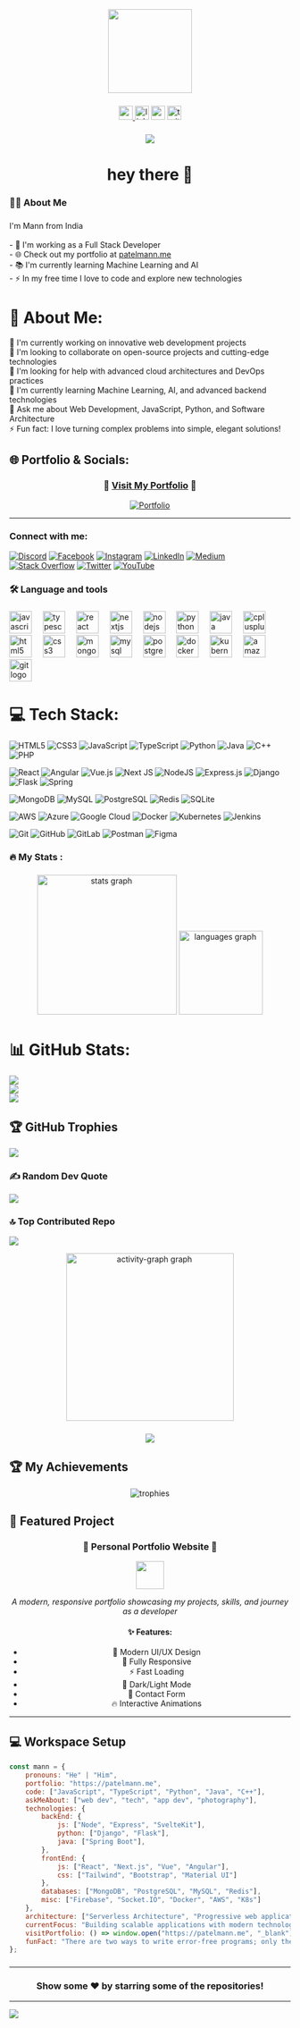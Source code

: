 <div align="center">
  <img height="150" src="https://camo.githubusercontent.com/62da68eb62b1e5f175f7d1f0191dd89a653d7908feb22d37d4a0ab07365d6791/68747470733a2f2f6d656469612e67697068792e636f6d2f6d656469612f4d3967624264396e6244724f5475314d71782f67697068792e676966"  />
</div>

###

<div align="center">
  <a href="https://patelmann.me" target="_blank">
    <img src="https://img.shields.io/static/v1?message=Portfolio&logo=google-chrome&label=&color=4285F4&logoColor=white&labelColor=&style=for-the-badge" height="25" alt="portfolio logo"  />
  </a>
  <img src="https://img.shields.io/static/v1?message=LinkedIn&logo=linkedin&label=&color=0077B5&logoColor=white&labelColor=&style=for-the-badge" height="25" alt="linkedin logo"  />
  <img src="https://img.shields.io/static/v1?message=Youtube&logo=youtube&label=&color=FF0000&logoColor=white&labelColor=&style=for-the-badge" height="25" alt="youtube logo"  />
  <img src="https://img.shields.io/static/v1?message=Twitter&logo=twitter&label=&color=1DA1F2&logoColor=white&labelColor=&style=for-the-badge" height="25" alt="twitter logo"  />
</div>

###

<div align="center">
  <img src="https://visitor-badge.laobi.icu/badge?page_id=Mann275.Mann275&"  />
</div>

###

<h1 align="center">hey there 👋</h1>

###

<h3 align="left">👩‍💻  About Me</h3>

###

<p align="left">I'm Mann from India<br><br>- 🔭 I'm working as a Full Stack Developer<br>- 🌐 Check out my portfolio at <a href="https://patelmann.me" target="_blank">patelmann.me</a><br>- 📚 I'm currently learning Machine Learning and AI<br>- ⚡ In my free time I love to code and explore new technologies</p>

###

# 💫 About Me:
🔭 I'm currently working on innovative web development projects<br>👯 I'm looking to collaborate on open-source projects and cutting-edge technologies<br>🤝 I'm looking for help with advanced cloud architectures and DevOps practices<br>🌱 I'm currently learning Machine Learning, AI, and advanced backend technologies<br>💬 Ask me about Web Development, JavaScript, Python, and Software Architecture<br>⚡ Fun fact: I love turning complex problems into simple, elegant solutions!


## 🌐 Portfolio & Socials:

<div align="center">
  
### 🚀 [Visit My Portfolio](https://patelmann.me) 🚀
[![Portfolio](https://img.shields.io/badge/🌐_Portfolio-patelmann.me-FF6B6B?style=for-the-badge&logoColor=white&labelColor=FF6B6B)](https://patelmann.me)

</div>

---

### Connect with me:
[![Discord](https://img.shields.io/badge/Discord-%237289DA.svg?logo=discord&logoColor=white)](https://discord.gg/Mann275) [![Facebook](https://img.shields.io/badge/Facebook-%231877F2.svg?logo=Facebook&logoColor=white)](https://facebook.com/Mann275) [![Instagram](https://img.shields.io/badge/Instagram-%23E4405F.svg?logo=Instagram&logoColor=white)](https://instagram.com/mann275) [![LinkedIn](https://img.shields.io/badge/LinkedIn-%230077B5.svg?logo=linkedin&logoColor=white)](https://linkedin.com/in/mann275) [![Medium](https://img.shields.io/badge/Medium-12100E?logo=medium&logoColor=white)](https://medium.com/@mann275) [![Stack Overflow](https://img.shields.io/badge/-Stackoverflow-FE7A16?logo=stack-overflow&logoColor=white)](https://stackoverflow.com/users/mann275) [![Twitter](https://img.shields.io/badge/Twitter-%231DA1F2.svg?logo=Twitter&logoColor=white)](https://twitter.com/mann275) [![YouTube](https://img.shields.io/badge/YouTube-%23FF0000.svg?logo=YouTube&logoColor=white)](https://youtube.com/@mann275) 

<h3 align="left">🛠 Language and tools</h3>

###

<div align="left">
  <img src="https://cdn.jsdelivr.net/gh/devicons/devicon/icons/javascript/javascript-original.svg" height="40" alt="javascript logo"  />
  <img width="12" />
  <img src="https://cdn.jsdelivr.net/gh/devicons/devicon/icons/typescript/typescript-original.svg" height="40" alt="typescript logo"  />
  <img width="12" />
  <img src="https://cdn.jsdelivr.net/gh/devicons/devicon/icons/react/react-original.svg" height="40" alt="react logo"  />
  <img width="12" />
  <img src="https://cdn.jsdelivr.net/gh/devicons/devicon/icons/nextjs/nextjs-original.svg" height="40" alt="nextjs logo"  />
  <img width="12" />
  <img src="https://cdn.jsdelivr.net/gh/devicons/devicon/icons/nodejs/nodejs-original.svg" height="40" alt="nodejs logo"  />
  <img width="12" />
  <img src="https://cdn.jsdelivr.net/gh/devicons/devicon/icons/python/python-original.svg" height="40" alt="python logo"  />
  <img width="12" />
  <img src="https://cdn.jsdelivr.net/gh/devicons/devicon/icons/java/java-original.svg" height="40" alt="java logo"  />
  <img width="12" />
  <img src="https://cdn.jsdelivr.net/gh/devicons/devicon/icons/cplusplus/cplusplus-original.svg" height="40" alt="cplusplus logo"  />
  <img width="12" />
  <img src="https://cdn.jsdelivr.net/gh/devicons/devicon/icons/html5/html5-original.svg" height="40" alt="html5 logo"  />
  <img width="12" />
  <img src="https://cdn.jsdelivr.net/gh/devicons/devicon/icons/css3/css3-original.svg" height="40" alt="css3 logo"  />
  <img width="12" />
  <img src="https://cdn.jsdelivr.net/gh/devicons/devicon/icons/mongodb/mongodb-original.svg" height="40" alt="mongodb logo"  />
  <img width="12" />
  <img src="https://cdn.jsdelivr.net/gh/devicons/devicon/icons/mysql/mysql-original.svg" height="40" alt="mysql logo"  />
  <img width="12" />
  <img src="https://cdn.jsdelivr.net/gh/devicons/devicon/icons/postgresql/postgresql-original.svg" height="40" alt="postgresql logo"  />
  <img width="12" />
  <img src="https://cdn.jsdelivr.net/gh/devicons/devicon/icons/docker/docker-original.svg" height="40" alt="docker logo"  />
  <img width="12" />
  <img src="https://cdn.jsdelivr.net/gh/devicons/devicon/icons/kubernetes/kubernetes-plain.svg" height="40" alt="kubernetes logo"  />
  <img width="12" />
  <img src="https://cdn.jsdelivr.net/gh/devicons/devicon/icons/amazonwebservices/amazonwebservices-original.svg" height="40" alt="amazonwebservices logo"  />
  <img width="12" />
  <img src="https://cdn.jsdelivr.net/gh/devicons/devicon/icons/git/git-original.svg" height="40" alt="git logo"  />
</div>

###

# 💻 Tech Stack:
![HTML5](https://img.shields.io/badge/html5-%23E34F26.svg?style=for-the-badge&logo=html5&logoColor=white) ![CSS3](https://img.shields.io/badge/css3-%231572B6.svg?style=for-the-badge&logo=css3&logoColor=white) ![JavaScript](https://img.shields.io/badge/javascript-%23323330.svg?style=for-the-badge&logo=javascript&logoColor=%23F7DF1E) ![TypeScript](https://img.shields.io/badge/typescript-%23007ACC.svg?style=for-the-badge&logo=typescript&logoColor=white) ![Python](https://img.shields.io/badge/python-3670A0?style=for-the-badge&logo=python&logoColor=ffdd54) ![Java](https://img.shields.io/badge/java-%23ED8B00.svg?style=for-the-badge&logo=openjdk&logoColor=white) ![C++](https://img.shields.io/badge/c++-%2300599C.svg?style=for-the-badge&logo=c%2B%2B&logoColor=white) ![PHP](https://img.shields.io/badge/php-%23777BB4.svg?style=for-the-badge&logo=php&logoColor=white) 

![React](https://img.shields.io/badge/react-%2320232a.svg?style=for-the-badge&logo=react&logoColor=%2361DAFB) ![Angular](https://img.shields.io/badge/angular-%23DD0031.svg?style=for-the-badge&logo=angular&logoColor=white) ![Vue.js](https://img.shields.io/badge/vue.js-%2335495e.svg?style=for-the-badge&logo=vuedotjs&logoColor=%234FC08D) ![Next JS](https://img.shields.io/badge/Next-black?style=for-the-badge&logo=next.js&logoColor=white) ![NodeJS](https://img.shields.io/badge/node.js-6DA55F?style=for-the-badge&logo=node.js&logoColor=white) ![Express.js](https://img.shields.io/badge/express.js-%23404d59.svg?style=for-the-badge&logo=express&logoColor=%2361DAFB) ![Django](https://img.shields.io/badge/django-%23092E20.svg?style=for-the-badge&logo=django&logoColor=white) ![Flask](https://img.shields.io/badge/flask-%23000.svg?style=for-the-badge&logo=flask&logoColor=white) ![Spring](https://img.shields.io/badge/spring-%236DB33F.svg?style=for-the-badge&logo=spring&logoColor=white)

![MongoDB](https://img.shields.io/badge/MongoDB-%234ea94b.svg?style=for-the-badge&logo=mongodb&logoColor=white) ![MySQL](https://img.shields.io/badge/mysql-4479A1.svg?style=for-the-badge&logo=mysql&logoColor=white) ![PostgreSQL](https://img.shields.io/badge/postgres-%23316192.svg?style=for-the-badge&logo=postgresql&logoColor=white) ![Redis](https://img.shields.io/badge/redis-%23DD0031.svg?style=for-the-badge&logo=redis&logoColor=white) ![SQLite](https://img.shields.io/badge/sqlite-%2307405e.svg?style=for-the-badge&logo=sqlite&logoColor=white)

![AWS](https://img.shields.io/badge/AWS-%23FF9900.svg?style=for-the-badge&logo=amazon-aws&logoColor=white) ![Azure](https://img.shields.io/badge/azure-%230072C6.svg?style=for-the-badge&logo=microsoftazure&logoColor=white) ![Google Cloud](https://img.shields.io/badge/GoogleCloud-%234285F4.svg?style=for-the-badge&logo=google-cloud&logoColor=white) ![Docker](https://img.shields.io/badge/docker-%230db7ed.svg?style=for-the-badge&logo=docker&logoColor=white) ![Kubernetes](https://img.shields.io/badge/kubernetes-%23326ce5.svg?style=for-the-badge&logo=kubernetes&logoColor=white) ![Jenkins](https://img.shields.io/badge/jenkins-%232C5263.svg?style=for-the-badge&logo=jenkins&logoColor=white)

![Git](https://img.shields.io/badge/git-%23F05033.svg?style=for-the-badge&logo=git&logoColor=white) ![GitHub](https://img.shields.io/badge/github-%23121011.svg?style=for-the-badge&logo=github&logoColor=white) ![GitLab](https://img.shields.io/badge/gitlab-%23181717.svg?style=for-the-badge&logo=gitlab&logoColor=white) ![Postman](https://img.shields.io/badge/Postman-FF6C37?style=for-the-badge&logo=postman&logoColor=white) ![Figma](https://img.shields.io/badge/figma-%23F24E1E.svg?style=for-the-badge&logo=figma&logoColor=white)

<h3 align="left">🔥   My Stats :</h3>

###

<div align="center">
  <img src="https://github-readme-stats.vercel.app/api?username=Mann275&hide_title=false&hide_rank=false&show_icons=true&include_all_commits=true&count_private=true&disable_animations=false&theme=dracula&locale=en&hide_border=false&order=1" height="250" alt="stats graph"  />
  <img src="https://github-readme-stats.vercel.app/api/top-langs?username=Mann275&locale=en&hide_title=false&layout=compact&card_width=320&langs_count=5&theme=dracula&hide_border=false&order=2" height="150" alt="languages graph"  />
</div>

###

# 📊 GitHub Stats:
![](https://github-readme-stats.vercel.app/api?username=Mann275&theme=dark&hide_border=false&include_all_commits=true&count_private=true)<br/>
![](https://github-readme-streak-stats.herokuapp.com/?user=Mann275&theme=dark&hide_border=false)<br/>
![](https://github-readme-stats.vercel.app/api/top-langs/?username=Mann275&theme=dark&hide_border=false&include_all_commits=true&count_private=true&layout=compact)

## 🏆 GitHub Trophies
![](https://github-profile-trophy.vercel.app/?username=Mann275&theme=radical&no-frame=false&no-bg=false&margin-w=4)

### ✍️ Random Dev Quote
![](https://quotes-github-readme.vercel.app/api?type=horizontal&theme=radical)

### 🔝 Top Contributed Repo
![](https://github-contributor-stats.vercel.app/api?username=Mann275&limit=5&theme=dark&combine_all_yearly_contributions=true)

<div align="center">
  <img src="https://github-readme-activity-graph.vercel.app/graph?username=Mann275&radius=16&theme=react&area=true&order=5" height="300" alt="activity-graph graph"  />
</div>

###

<div align="center">
  <img src="https://profile-counter.glitch.me/Mann275/count.svg?"  />
</div>

###

## 🏆 My Achievements

<div align="center">
  <img src="https://github-profile-trophy.vercel.app/?username=Mann275&theme=dracula&row=2&no-bg=true&column=3&margin-w=15&margin-h=15" alt="trophies" />
</div>

###

## 🎯 Featured Project

<div align="center">

### 🌟 Personal Portfolio Website 🌟

<a href="https://patelmann.me" target="_blank">
  <img src="https://img.shields.io/badge/🚀_Live_Demo-patelmann.me-4CAF50?style=for-the-badge&logo=google-chrome&logoColor=white&labelColor=4CAF50" height="50"/>
</a>

<p><em>A modern, responsive portfolio showcasing my projects, skills, and journey as a developer</em></p>

#### ✨ Features:
- 🎨 Modern UI/UX Design
- 📱 Fully Responsive
- ⚡ Fast Loading
- 🌙 Dark/Light Mode
- 📧 Contact Form
- 🔥 Interactive Animations

</div>

---

## 💻 Workspace Setup

```javascript
const mann = {
    pronouns: "He" | "Him",
    portfolio: "https://patelmann.me",
    code: ["JavaScript", "TypeScript", "Python", "Java", "C++"],
    askMeAbout: ["web dev", "tech", "app dev", "photography"],
    technologies: {
        backEnd: {
            js: ["Node", "Express", "SvelteKit"],
            python: ["Django", "Flask"],
            java: ["Spring Boot"],
        },
        frontEnd: {
            js: ["React", "Next.js", "Vue", "Angular"],
            css: ["Tailwind", "Bootstrap", "Material UI"]
        },
        databases: ["MongoDB", "PostgreSQL", "MySQL", "Redis"],
        misc: ["Firebase", "Socket.IO", "Docker", "AWS", "K8s"]
    },
    architecture: ["Serverless Architecture", "Progressive web applications", "Single page applications"],
    currentFocus: "Building scalable applications with modern technologies",
    visitPortfolio: () => window.open("https://patelmann.me", "_blank"),
    funFact: "There are two ways to write error-free programs; only the third one works"
};
```

###

---

<div align="center">
  
### Show some ❤️ by starring some of the repositories!

</div>

---
[![](https://visitcount.itsvg.in/api?id=Mann275&icon=0&color=0)](https://visitcount.itsvg.in)

<!-- Proudly created with GPRM ( https://gprm.itsvg.in ) -->